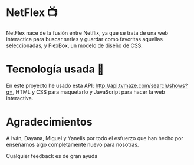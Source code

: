 # NetFlex 📺

NetFlex nace de la fusión entre Netflix, ya que se trata de una web interactica para buscar series y guardar como favoritas aquellas seleccionadas, y FlexBox, un modelo de diseño de CSS.  

# Tecnología usada 🔨
En este proyecto he usado esta API: http://api.tvmaze.com/search/shows?q=,  HTML y CSS para maquetarlo  y JavaScript para hacer la web interactiva.

# Agradecimientos

A Iván, Dayana, Miguel y Yanelis por todo el esfuerzo que han hecho por enseñarnos algo completamente nuevo para nosotras.



Cualquier feedback es de gran ayuda
